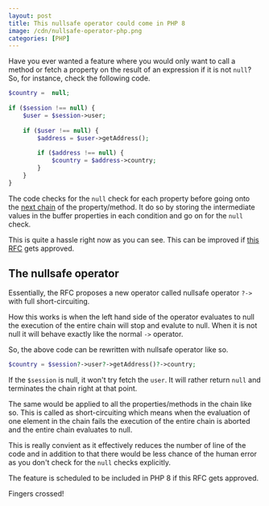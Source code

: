 ```yaml
---
layout: post
title: This nullsafe operator could come in PHP 8
image: /cdn/nullsafe-operator-php.png
categories: [PHP]
---
```


Have you ever wanted a feature where you would  only want to call a method or fetch a property on the result of an expression if it is not `null`? So, for instance, check the following code.

```php
$country =  null;
 
if ($session !== null) {
    $user = $session->user;
 
    if ($user !== null) {
        $address = $user->getAddress();
 
        if ($address !== null) {
            $country = $address->country;
        }
    }
}
```

The code checks for the `null` check for each property before going onto the [next chain](/method-chaining-php-nutshell/) of the property/method. It do so by storing the intermediate values in the buffer properties in each condition and go on for the `null` check.

This is quite a hassle right now as you can see. This can be improved if [this RFC](https://wiki.php.net/rfc/nullsafe_operator) gets approved.

## The nullsafe operator

Essentially, the RFC proposes a new operator called nullsafe operator `?->` with full short-circuiting.

How this works is when the left hand side of the operator evaluates to null the execution of the entire chain will stop and evalute to null. When it is not null it will behave exactly like the normal `->` operator.

So, the above code can be rewritten with nullsafe operator like so.

```php
$country = $session?->user?->getAddress()?->country;
```

If the `$session` is null, it won't try fetch the `user`. It will rather return `null` and terminates the chain right at that point. 

The same would be applied to all the properties/methods in the chain like so. This is called as short-circuiting which means when the evaluation of one element in the chain fails the execution of the entire chain is aborted and the entire chain evaluates to null.  

This is really convient as it effectively reduces the number of line of the code and in addition to that there would be less chance of the human error as you don't check for the `null` checks explicitly.

The feature is scheduled to be included in PHP 8 if this RFC gets approved.

Fingers crossed!
